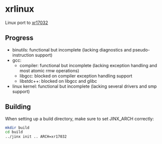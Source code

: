 # xrlinux
Linux port to [xr17032](https://github.com/xrarch)

## Progress

- binutils: functional but incomplete (lacking diagnostics and pseudo-instruction support)
- gcc:
  - compiler: functional but incomplete (lacking exception handling and most atomic rmw operations)
  - libgcc: blocked on compiler exception handling support
  - libstdc++: blocked on libgcc and glibc
- linux kernel: functional but incomplete (lacking several drivers and smp support)

## Building

When setting up a build directory, make sure to set JINX_ARCH correctly:
```sh
mkdir build
cd build
../jinx init .. ARCH=xr17032
```

